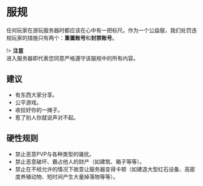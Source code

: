 # 服规

任何玩家在游玩服务器时都应该在心中有一把标尺。作为一个公益服，我们处罚违规玩家的措施只有两个：**重置账号**和**封禁账号**。

!&gt; **注意**  
进入服务器即代表您同意严格遵守该服规中的所有内容。

## 建议

* 有东西大家分享。
* 公平游戏。
* 收拾好你的一摊子。
* 惹了别人你就说声对不起。

## 硬性规则

* 禁止恶意PVP与各种类型的骚扰。
* 禁止恶意破坏、霸占他人的财产（如建筑、箱子等等）。
* 禁止在不经允许的情况下故意让服务器变得卡顿（如建造大型红石设备、高密度养殖动物、短时间产生大量掉落物等等）。

